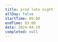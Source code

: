 ```yaml
---
title: prod late night
allDay: false
startTime: 00:00
endTime: 03:00
date: 2024-04-10
completed: null
---
```

